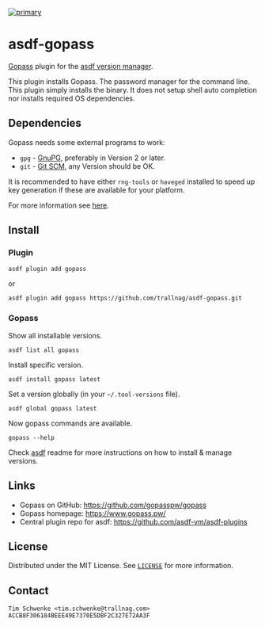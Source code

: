 [![primary](https://github.com/trallnag/asdf-gopass/actions/workflows/primary.yaml/badge.svg)](https://github.com/trallnag/asdf-gopass/actions/workflows/primary.yaml)

# asdf-gopass

[Gopass](https://github.com/gopasspw/gopass) plugin for the [asdf version manager](https://asdf-vm.com).

This plugin installs Gopass. The password manager for the command line. This
plugin simply installs the binary. It does not setup shell auto completion nor
installs required OS dependencies.

## Dependencies

Gopass needs some external programs to work:

* `gpg` - [GnuPG](https://www.gnupg.org/), preferably in Version 2 or later.
* `git` - [Git SCM](https://git-scm.com/), any Version should be OK.

It is recommended to have either `rng-tools` or `haveged` installed to speed up
key generation if these are available for your platform.

For more information see [here](https://github.com/gopasspw/gopass/blob/master/docs/setup.md#pre-installation-steps).

## Install

### Plugin

    asdf plugin add gopass

or

    asdf plugin add gopass https://github.com/trallnag/asdf-gopass.git

### Gopass

Show all installable versions.

    asdf list all gopass

Install specific version.

    asdf install gopass latest

Set a version globally (in your `~/.tool-versions` file).

    asdf global gopass latest

Now gopass commands are available.

    gopass --help

Check [asdf](https://github.com/asdf-vm/asdf) readme for more instructions on
how to install & manage versions.

## Links

* Gopass on GitHub: <https://github.com/gopasspw/gopass>
* Gopass homepage: <https://www.gopass.pw/>
* Central plugin repo for asdf: <https://github.com/asdf-vm/asdf-plugins>

## License

Distributed under the MIT License. See [`LICENSE`](LICENSE) for more information.

## Contact

    Tim Schwenke <tim.schwenke@trallnag.com>
    ACCB8F306184BEEE49E7370E5DBF2C327E72AA3F
